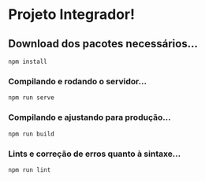 # Projeto Integrador!

## Download dos pacotes necessários...
```
npm install
```

### Compilando e rodando o servidor...
```
npm run serve
```

### Compilando e ajustando para produção...
```
npm run build
```

### Lints e correção de erros quanto à sintaxe...
```
npm run lint
```
